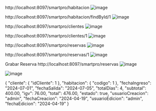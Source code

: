 http://localhost:8097/smartpro/habitacion
![image](https://github.com/arianr2014/hotelproRest/assets/7255366/e97110b1-d05e-42dd-89f1-5e38e2735d27)

http://localhost:8097/smartpro/habitacion/findById/1
![image](https://github.com/arianr2014/hotelproRest/assets/7255366/ffee700b-dfb5-4686-a8ea-c1558c7d0a26)

http://localhost:8097/smartpro/clientes
![image](https://github.com/arianr2014/hotelproRest/assets/7255366/c97a27ba-a441-48d0-baf6-ddaa60d32b15)

http://localhost:8097/smartpro/clientes/1
![image](https://github.com/arianr2014/hotelproRest/assets/7255366/1778fadd-bfac-40d9-9931-30d62308de58)

http://localhost:8097/smartpro/reservas
![image](https://github.com/arianr2014/hotelproRest/assets/7255366/69c44183-9ea4-464c-869d-371ae477cab9)

http://localhost:8097/smartpro/reservas/1
![image](https://github.com/arianr2014/hotelproRest/assets/7255366/bdd8f2d8-a04d-4a16-9c13-043f28161223)

Grabar Reserva
http://localhost:8097/smartpro/reservas
![image](https://github.com/arianr2014/hotelproRest/assets/7255366/ef0ed6b2-b990-469c-921f-f8ce0c3275ea)

![image](https://github.com/arianr2014/hotelproRest/assets/7255366/47783ffa-30c3-4e67-b503-4bcece6aeeea)

{
    "cliente": {
        "idCliente": 1
    },
    "habitacion": {
        "codigo": 1
    },
    "fechaIngreso": "2024-07-01",
    "fechaSalida": "2024-07-05",
    "totalDias": 4,
    "subtotal": 400.00,
    "igv": 76.00,
    "total": 476.00,
    "estado": true,
    "usuarioCreacion": "admin",
    "fechaCreacion": "2024-04-19",
    "usuarioEdicion": "admin",
    "fechaEdicion": "2024-04-19"
}

